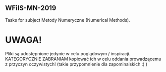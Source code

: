 ## WFiIS-MN-2019

Tasks for subject Metody Numeryczne (Numerical Methods).

# UWAGA!

Pliki są udostępnione jedynie w celu poglądowym / inspiracji. KATEGORYCZNIE ZABRANIAM kopiować ich w celu oddania prowadzącemu z przyczyn oczywistych! 
 (takie przypomnienie dla zapominalskich :) )